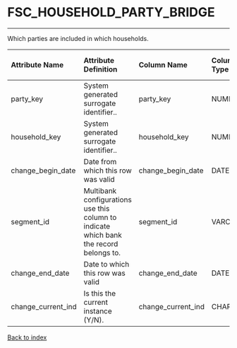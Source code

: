 # FSC_HOUSEHOLD_PARTY_BRIDGE

---

Which parties are included in which households.

| Attribute Name     | Attribute Definition                                                                   | Column Name        | Column Data Type   | Column Null Option   | Column Is PK   | Column Is FK   |
|:-------------------|:---------------------------------------------------------------------------------------|:-------------------|:-------------------|:---------------------|:---------------|:---------------|
| party_key          | System generated surrogate identifier..                                                | party_key          | NUMBER(12)         | Not Null             | No             | Yes            |
| household_key      | System generated surrogate identifier..                                                | household_key      | NUMBER(12)         | Not Null             | No             | Yes            |
| change_begin_date  | Date from which this row was valid                                                     | change_begin_date  | DATE               | Not Null             | Yes            | No             |
| segment_id         | Multibank configurations use this column to indicate which bank the record belongs to. | segment_id         | VARCHAR2(128)      | Not Null             | No             | Yes            |
| change_end_date    | Date to which this row was valid                                                       | change_end_date    | DATE               | Not Null             | No             | No             |
| change_current_ind | Is this the current instance (Y/N).                                                    | change_current_ind | CHAR(1)            | Not Null             | No             | No             |

[Back to index](./README.md)